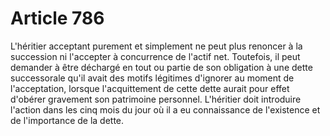 # Article 786

L'héritier acceptant purement et simplement ne peut plus renoncer à la succession ni l'accepter à concurrence de l'actif net.   Toutefois, il peut demander à être déchargé en tout ou partie de son obligation à une dette successorale qu'il avait des motifs légitimes d'ignorer au moment de l'acceptation, lorsque l'acquittement de cette dette aurait pour effet d'obérer gravement son patrimoine personnel.   L'héritier doit introduire l'action dans les cinq mois du jour où il a eu connaissance de l'existence et de l'importance de la dette.